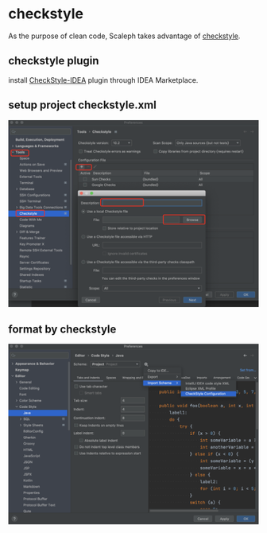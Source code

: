 # checkstyle

As the purpose of clean code, Scaleph takes advantage of [checkstyle](https://checkstyle.sourceforge.io/).

## checkstyle plugin

install [CheckStyle-IDEA](https://plugins.jetbrains.com/plugin/1065-checkstyle-idea) plugin through IDEA Marketplace.

## setup project checkstyle.xml

![image-20220511085513774](checkstyle.assets/image-20220511085513774.png)

## format by checkstyle



![image-20220511085054803](checkstyle.assets/image-20220511085054803.png)

